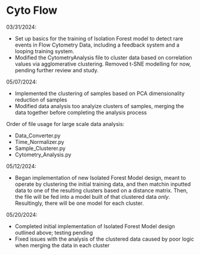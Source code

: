 # Cyto Flow

03/31/2024:
- Set up basics for the training of Isolation Forest model to detect rare events in Flow Cytometry Data, including a feedback system and a looping training system.
- Modified the CytometryAnalysis file to cluster data based on correlation values via agglomerative clustering. Removed t-SNE modelling for now, pending further review and study.

05/07/2024:
- Implemented the clustering of samples based on PCA dimensionality reduction of samples
- Modified data analysis too analyize clusters of samples, merging the data together before completing the analysis process

Order of file usage for large scale data analysis:
- Data_Converter.py
- Time_Normalizer.py
- Sample_Clusterer.py
- Cytometry_Analysis.py

05/12/2024:
- Began implementation of new Isolated Forest Model design, meant to operate by clustering the initial training data, and then matchin inputted data to one of the resulting clusters based on a distance matrix. Then, the file will be fed into a model built of that clustered data _only_. Resultingly, there will be one model for each cluster.

05/20/2024:
- Completed initial implementation of Isolated Forest Model design outlined above; testing pending
- Fixed issues with the analysis of the clustered data caused by poor logic when merging the data in each cluster
